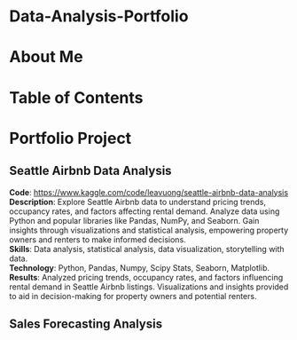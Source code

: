 # Data-Analysis-Portfolio
# About Me
# Table of Contents
# Portfolio Project
## Seattle Airbnb Data Analysis
**Code**: https://www.kaggle.com/code/leavuong/seattle-airbnb-data-analysis <br>
**Description**: Explore Seattle Airbnb data to understand pricing trends, occupancy rates, and factors affecting rental demand. Analyze data using Python and popular libraries like Pandas, NumPy, and Seaborn. Gain insights through visualizations and statistical analysis, empowering property owners and renters to make informed decisions. <br>
**Skills**: Data analysis, statistical analysis, data visualization, storytelling with data. <br>
**Technology**: Python, Pandas, Numpy, Scipy Stats, Seaborn, Matplotlib.
**Results**: Analyzed pricing trends, occupancy rates, and factors influencing rental demand in Seattle Airbnb listings. Visualizations and insights provided to aid in decision-making for property owners and potential renters. <br>
## Sales Forecasting Analysis

